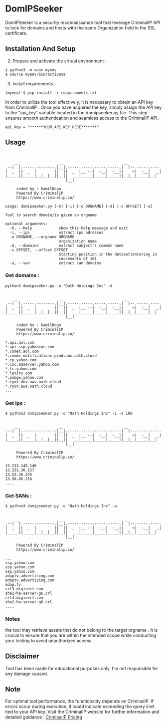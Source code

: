 # DomIPSeeker

DomIPSeeker is a security reconnaissance tool that leverage CriminalIP API to look for domains and hosts with the same Organization field in the SSL certificate.

## Installation And Setup

2. Prepare and activate the virtual environment :
```
$ python3 -m venv myenv
$ source myenv/bin/activate
```


3. Install requirements :
```
(myenv) $ pip install -r requirements.txt
```

In order to utilize the tool effectively, it is necessary to obtain an API key from CriminalIP . Once you have acquired the key, simply assign the API key to the "api_key" variable located in the domipseeker.py file. This step ensures smooth authentication and seamless access to the CriminalIP API.
```
api_key = "******YOUR_API_KEY_HERE*******"
```

## Usage
```


    __                  __                           __
.--|  |.-----.--------.|__|.-----.-----.-----.-----.|  |--.-----.----.
|  _  ||  _  |        ||  ||  _  |__ --|  -__|  -__||    <|  -__|   _|
|_____||_____|__|__|__||__||   __|_____|_____|_____||__|__|_____|__|
                           |__|

     coded by : KamilDogo
     Powered By CriminalIP
     https://www.criminalip.io/

usage: domipseeker.py [-h] [-i] [-o ORGNAME] [-d] [-s OFFSET] [-a]

Tool to search domain/ip given an orgname

optional arguments:
  -h, --help            show this help message and exit
  -i, --ips             extract ips adresses
  -o ORGNAME, --orgname ORGNAME
                        organization name
  -d, --domains         extract subject's common name
  -s OFFSET, --offset OFFSET
                        Starting position in the dataset(entering in
                        increments of 10)
  -a, --san             extract san domains
```


### Get domains :
```
python3 domipseeker.py -o "Oath Holdings Inc" -d


    __                  __                           __
.--|  |.-----.--------.|__|.-----.-----.-----.-----.|  |--.-----.----.
|  _  ||  _  |        ||  ||  _  |__ --|  -__|  -__||    <|  -__|   _|
|_____||_____|__|__|__||__||   __|_____|_____|_____||__|__|_____|__|
                           |__|

     coded by : KamilDogo
     Powered By CriminalIP
     https://www.criminalip.io/

*.api.aol.com
*.api.ssp.yahooinc.com
*.comet.aol.com
*.comms-notifications-prod.aws.oath.cloud
*.cp.yahoo.com
*.csc.adserver.yahoo.com
*.fc.yahoo.com
*.lexity.com
*.pubgw.yahoo.com
*.ryot-dev.aws.oath.cloud
*.ryot.aws.oath.cloud
...
```

### Get ips :
```
$ python3 domipseeker.py -o "Oath Holdings Inc" -i -s 100


    __                  __                           __
.--|  |.-----.--------.|__|.-----.-----.-----.-----.|  |--.-----.----.
|  _  ||  _  |        ||  ||  _  |__ --|  -__|  -__||    <|  -__|   _|
|_____||_____|__|__|__||__||   __|_____|_____|_____||__|__|_____|__|
                           |__|

     Powered By CriminalIP
     https://www.criminalip.io/

13.212.145.146
13.251.36.157
13.52.36.255
13.56.86.216
....
```

### Get SANs :
```
$ python3 domipseeker.py -o "Oath Holdings Inc" -a


    __                  __                           __
.--|  |.-----.--------.|__|.-----.-----.-----.-----.|  |--.-----.----.
|  _  ||  _  |        ||  ||  _  |__ --|  -__|  -__||    <|  -__|   _|
|_____||_____|__|__|__||__||   __|_____|_____|_____||__|__|_____|__|
                           |__|

     Powered By CriminalIP
     https://www.criminalip.io/

...
ssp.yahoo.com
ssp.yahoo.com
ssp.yahoo.com
adaptv.advertising.com
adaptv.advertising.com
adap.tv
crl3.digicert.com
sha2-ha-server-g6.crl
crl4.digicert.com
sha2-ha-server-g6.crl
....
```


### Notes

the tool may retrieve assets that do not belong to the target orgname . It is crucial to ensure that you are within the intended scope while conducting your testing to avoid unauthorized access


## Disclaimer

Tool has been made for educational purposes only. I'm not responsible for any damage caused.

## Note
For optimal tool performance, the functionality depends on CriminalIP. If errors occur during execution, it could indicate exceeding the query limit tied to your API key. Visit the CriminalIP website for further information and detailed guidance : [CriminalIP Pricing](https://www.criminalip.io/en/pricing)


